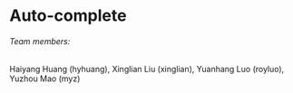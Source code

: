 # Auto-complete
###### Team members: 
Haiyang Huang (hyhuang), Xinglian Liu (xinglian), Yuanhang Luo (royluo), Yuzhou Mao (myz)
  
